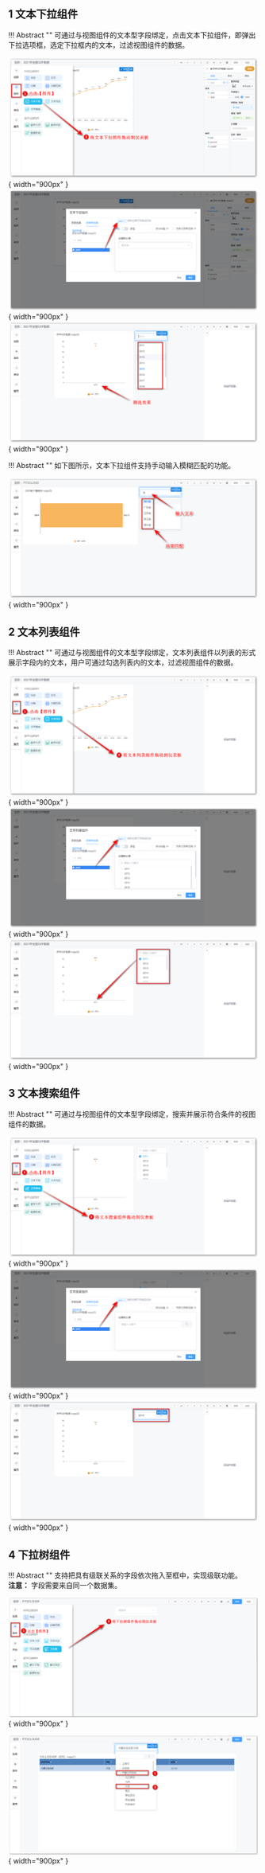 ## 1 文本下拉组件

!!! Abstract ""
	可通过与视图组件的文本型字段绑定，点击文本下拉组件，即弹出下拉选项框，选定下拉框内的文本，过滤视图组件的数据。

![文本下拉组件入口](../../img/dashboard_generation/文本下拉组件入口.png){ width="900px" }  
![仪表盘编辑_过滤组件](../../img/dashboard_generation/文本下拉组件.png){ width="900px" }  
![文本下拉组件显示效果](../../img/dashboard_generation/文本下拉组件显示效果.png){ width="900px" }

!!! Abstract ""
	如下图所示，文本下拉组件支持手动输入模糊匹配的功能。

![文本下拉组件_模糊匹配](../../img/dashboard_generation/文本下拉组件_模糊匹配.png){ width="900px" }


## 2 文本列表组件

!!! Abstract ""
	可通过与视图组件的文本型字段绑定，文本列表组件以列表的形式展示字段内的文本，用户可通过勾选列表内的文本，过滤视图组件的数据。

![文本列表组件入口](../../img/dashboard_generation/文本列表组件入口.png){ width="900px" }  
![仪表盘编辑_过滤组件](../../img/dashboard_generation/文本列表组件.png){ width="900px" }  
![文本列表组件显示效果](../../img/dashboard_generation/文本列表组件显示效果.png){ width="900px" }
## 3 文本搜索组件

!!! Abstract ""
	可通过与视图组件的文本型字段绑定，搜索并展示符合条件的视图组件的数据。

![文本搜索组件入口](../../img/dashboard_generation/文本搜索组件入口.png){ width="900px" }  
![仪表盘编辑_过滤组件](../../img/dashboard_generation/文本搜索组件.png){ width="900px" }  
![文本搜索组件显示效果](../../img/dashboard_generation/文本搜索组件显示效果.png){ width="900px" }

## 4 下拉树组件

!!! Abstract ""
	支持把具有级联关系的字段依次拖入至框中，实现级联功能。  
	**注意：** 字段需要来自同一个数据集。

![下拉树组件入口](../../img/dashboard_generation/下拉树组件入口.png){ width="900px" }

![下拉树组件显示效果](../../img/dashboard_generation/下拉树组件显示效果.png){ width="900px" }
